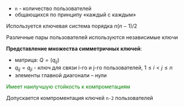 - ```n``` - количество пользователей
- общающихся по принципу «каждый с каждым»

Используется ключевая система порядка $n(n-1)/2$

Различные пары пользователей используются независимые ключи

**Представление множества симметричных ключей**:

- матрица: $Q=(q_{ij})$
- $q_{ij}=q_{ji}$ - ключ для связи i-го и j-го пользователей, $1\leqslant i<j\leqslant n$
- элементы главной диагонали – нули

<span style="color:green">Имеет наилучшую стойкость к компрометациям</span>

Допускается компроментация ключей ```n-2``` пользователей


